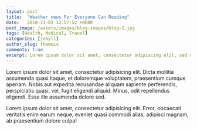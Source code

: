 ```yaml
---
layout: post
title:  "Weather news For Everyone Can Reading"
date:   2018-11-02 12:57:52 +0600
post_image: /assets/images/blog-images/blog-2.jpg
tags: [Health, Medical, Travel]
categories: [jekyll]
author_slug: themeix
comments: true
excerpt: Lorem ipsum dolor sit amet, consectetur adipiscing elit, sed do eiusmod tempor incididunt ut labore et dolore magnaliqua. Ut enim ad minim veniam, quis nostrud exercitation ullamco laboris
---
```

Lorem ipsum dolor sit amet, consectetur adipisicing elit. Dicta mollitia assumenda quasi itaque, et doloremque voluptatem, praesentium cumque aperiam. Nobis aut expedita recusandae aliquam sapiente perferendis, perspiciatis quasi, vel, fugit eligendi aliquid. Minus, odit repellendus eligendi. Esse illo assumenda dolore sed.

Lorem ipsum dolor sit amet, consectetur adipisicing elit. Error, obcaecati veritatis enim earum neque, eveniet quasi commodi alias, adipisci magnam, ab praesentium dolore culpa!

